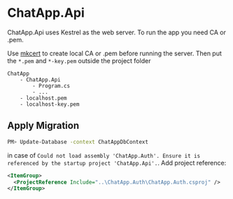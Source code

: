 # ChatApp.Api

ChatApp.Api uses Kestrel as the web server. To run the app you need CA or .pem.

Use [mkcert](https://github.com/FiloSottile/mkcert) to create local CA or .pem before running the server. Then put the `*.pem` and `*-key.pem` outside the project folder

```
ChatApp
	- ChatApp.Api
		- Program.cs
		- ...
	- localhost.pem
	- localhost-key.pem
```

## Apply Migration
```sh
PM> Update-Database -context ChatAppDbContext
```

in case of `Could not load assembly 'ChatApp.Auth'. Ensure it is referenced by the startup project 'ChatApp.Api'.`. Add project reference:
```xml
<ItemGroup>
  <ProjectReference Include="..\ChatApp.Auth\ChatApp.Auth.csproj" />
</ItemGroup>
```
